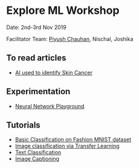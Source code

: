 # Explore ML Workshop

Date: 2nd-3rd Nov 2019

Facilitator Team: [Piyush Chauhan](https://github.com/piyushchauhan), Nischal, Joshika

## To read articles
 - [AI used to identify Skin Cancer](https://news.stanford.edu/2017/01/25/artificial-intelligence-used-identify-skin-cancer/)
 
## Experimentation
- [Neural Network Playground](https://developers.google.com/machine-learning/crash-course/introduction-to-neural-networks/playground-exercises)

## Tutorials
- [Basic Classification on Fashion MNIST dataset](https://www.tensorflow.org/tutorials/keras/basic_classification)
- [Image classification via Transfer Learning](https://www.tensorflow.org/beta/tutorials/images/transfer_learning)
- [Text Classification](https://www.tensorflow.org/hub/tutorials/text_classification_with_tf_hub)
- [Image Captioning](https://www.tensorflow.org/tutorials/text/image_captioning#download_and_prepare_the_ms-coco_dataset)
